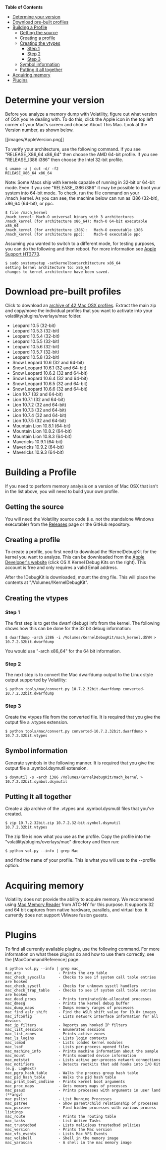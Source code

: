 **Table of Contents**  

- [Determine your version](Mac#determine-your-version)
- [Download pre-built profiles](Mac#download-pre-built-profiles)
- [Building a Profile](Mac#building-a-profile)
	- [Getting the source](Mac#getting-the-source)
	- [Creating a profile](Mac#creating-a-profile)
	- [Creating the vtypes](Mac#creating-the-vtypes)
		- [Step 1](Mac#step-1)
		- [Step 2](Mac#step-2)
		- [Step 3](Mac#step-3)
	- [Symbol information](Mac#symbol-information)
	- [Putting it all together](Mac#putting-it-all-together)
- [Acquiring memory](Mac#acquiring-memory)
- [Plugins](Mac#plugins)

# Determine your version 

Before you analyze a memory dump with Volatility, figure out what version of OSX you're dealing with. To do this, click the Apple icon in the top left corner of your Mac's screen and choose About This Mac. Look at the Version number, as shown below. 

[[images/AppleVersion.png]]

To verify your architecture, use the following command. If you see "RELEASE_X86_64 x86_64" then choose the AMD 64-bit profile. If you see "RELEASE_I386 i386" then choose the Intel 32-bit profile. 

    $ uname -a | cut -d/ -f2
    RELEASE_X86_64 x86_64

Note: Some Macs ship with kernels capable of running in 32-bit or 64-bit mode. Even if you see "RELEASE_I386 i386" it may be possible to boot your system into 64-bit mode. To check, run the file command on your /mach_kernel. As you can see, the machine below can run as i386 (32-bit), x86_64 (64-bit), or ppc. 

    $ file /mach_kernel 
    /mach_kernel: Mach-O universal binary with 3 architectures
    /mach_kernel (for architecture x86_64): Mach-O 64-bit executable x86_64
    /mach_kernel (for architecture i386):   Mach-O executable i386
    /mach_kernel (for architecture ppc):    Mach-O executable ppc

Assuming you wanted to switch to a different mode, for testing purposes, you can do the following and then reboot. For more information see [Apple Support HT3773](https://support.apple.com/kb/HT3773). 

    $ sudo systemsetup -setkernelbootarchitecture x86_64
    setting kernel architecture to: x86_64
    changes to kernel architecture have been saved.

# Download pre-built profiles 

Click to download an [archive of 42 Mac OSX profiles](http://downloads.volatilityfoundation.org/profiles/mac/MacProfiles.zip). Extract the main zip and copy/move the individual profiles that you want to activate into your volatility/plugins/overlays/mac folder.  

  * Leopard 10.5 (32-bit)
  * Leopard 10.5.3 (32-bit)
  * Leopard 10.5.4 (32-bit)
  * Leopard 10.5.5 (32-bit)
  * Leopard 10.5.6 (32-bit)
  * Leopard 10.5.7 (32-bit)
  * Leopard 10.5.8 (32-bit)
  * Snow Leopard 10.6 (32 and 64-bit)
  * Snow Leopard 10.6.1 (32 and 64-bit)
  * Snow Leopard 10.6.2 (32 and 64-bit)
  * Snow Leopard 10.6.4 (32 and 64-bit)
  * Snow Leopard 10.6.5 (32 and 64-bit)
  * Snow Leopard 10.6.6 (32 and 64-bit)
  * Lion 10.7 (32 and 64-bit)
  * Lion 10.7.1 (32 and 64-bit)
  * Lion 10.7.2 (32 and 64-bit)
  * Lion 10.7.3 (32 and 64-bit)
  * Lion 10.7.4 (32 and 64-bit)
  * Lion 10.7.5 (32 and 64-bit)
  * Mountain Lion 10.8.1 (64-bit)
  * Mountain Lion 10.8.2 (64-bit)
  * Mountain Lion 10.8.3 (64-bit) 
  * Mavericks 10.9.1 (64-bit)
  * Mavericks 10.9.2 (64-bit)
  * Mavericks 10.9.3 (64-bit)

# Building a Profile  

If you need to perform memory analysis on a version of Mac OSX that isn't in the list above, you will need to build your own profile. 

## Getting the source 

You will need the Volatility source code (i.e. not the standalone Windows executable) from the [Releases](http://www.volatilityfoundation.org/#!releases/component_71401) page or the GitHub repository. 

## Creating a profile 

To create a profile, you first need to download the !KernelDebugKit for the kernel you want to analyze. This can be downloaded from the [Apple Developer's website](http://developer.apple.com/hardwaredrivers) (click OS X Kernel Debug Kits on the right). This account is free and only requires a valid Email address. 

After the !DebugKit is downloaded, mount the dmg file. This will place the contents at "/Volumes/!KernelDebugKit". 

## Creating the vtypes 

### Step 1 

The first step is to get the dwarf (debug) info from the kernel. The following shows how this can be done for the 32 bit debug information:

    $ dwarfdump -arch i386 -i /Volumes/KernelDebugKit/mach_kernel.dSYM > 10.7.2.32bit.dwarfdump

You would use "-arch x86_64" for the 64 bit information.

### Step 2 

The next step is to convert the Mac dwarfdump output to the Linux style output supported by Volatility:

    $ python tools/mac/convert.py 10.7.2.32bit.dwarfdump converted-10.7.2.32bit.dwarfdump

### Step 3 

Create the vtypes file from the converted file. It is required that you give the output file a .vtypes extension. 

    $ python tools/mac/convert.py converted-10.7.2.32bit.dwarfdump > 10.7.2.32bit.vtypes

## Symbol information 

Generate symbols in the following manner. It is required that you give the output file a .symbol.dsymutil extension.

    $ dsymutil -s -arch i386 /Volumes/KernelDebugKit/mach_kernel > 10.7.2.32bit.symbol.dsymutil 

## Putting it all together 

Create a zip archive of the .vtypes and .symbol.dysmutil files that you've created. 

    $ zip 10.7.2.32bit.zip 10.7.2.32-bit.symbol.dsymutil 10.7.2.32bit.vtypes 

The zip file is now what you use as the profile. Copy the profile into the "volatility/plugins/overlays/mac" directory and then run:

    $ python vol.py --info | grep Mac

and find the name of your profile. This is what you will use to the --profile option.

# Acquiring memory 

Volatility does not provide the ability to acquire memory. We recommend using [Mac Memory Reader](http://www.cybermarshal.com/index.php/cyber-marshal-utilities/mac-memory-reader) from ATC-NY for this purpose. It supports 32 and 64 bit captures from native hardware, parallels, and virtual box. It currently does not support VMware fusion guests.

# Plugins 

To find all currently available plugins, use the following command. For more information on what these plugins do and how to use them correctly, see the [MacCommandReference] page. 

	$ python vol.py --info | grep mac_
	mac_arp                 - Prints the arp table
	mac_check_syscalls      - Checks to see if system call table entries are hooked
	mac_check_sysctl        - Checks for unknown sysctl handlers
	mac_check_trap_table    - Checks to see if system call table entries are hooked
	mac_dead_procs          - Prints terminated/de-allocated processes
	mac_dmesg               - Prints the kernel debug buffer
	mac_dump_maps           - Dumps memory ranges of processes
	mac_find_aslr_shift     - Find the ASLR shift value for 10.8+ images
	mac_ifconfig            - Lists network interface information for all devices
	mac_ip_filters          - Reports any hooked IP filters
	mac_list_sessions       - Enumerates sessions
	mac_list_zones          - Prints active zones
	mac_ls_logins           - Lists login contexts
	mac_lsmod               - Lists loaded kernel modules
	mac_lsof                - Lists per-process opened files
	mac_machine_info        - Prints machine information about the sample
	mac_mount               - Prints mounted device information
	mac_netstat             - Lists active per-process network connections
	mac_notifiers           - Detects rootkits that add hooks into I/O Kit (e.g. LogKext)
	mac_pgrp_hash_table     - Walks the process group hash table
	mac_pid_hash_table      - Walks the pid hash table
	mac_print_boot_cmdline  - Prints kernel boot arguments
	mac_proc_maps           - Gets memory maps of processes
	mac_psaux               - Prints processes with arguments in user land (**argv)
	mac_pslist              - List Running Processes
	mac_pstree              - Show parent/child relationship of processes
	mac_psxview             - Find hidden processes with various process listings
	mac_route               - Prints the routing table
	mac_tasks               - List Active Tasks
	mac_trustedbsd          - Lists malicious trustedbsd policies
	mac_version             - Prints the Mac version
	mac_vfs_events          - Lists Mac VFS Events
	mac_volshell            - Shell in the memory image
	mac_yarascan            - A shell in the mac memory image
